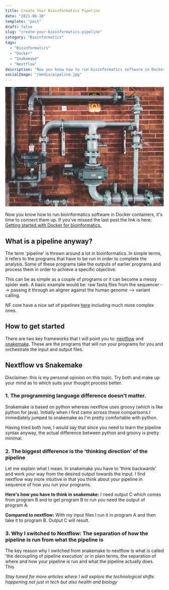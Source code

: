 ```yaml
---
title: Create Your Bioinformatics Pipeline
date: "2021-08-10"
template: "post"
draft: false
slug: "create-your-bioinformatics-pipeline"
category: "Bioinformatics"
tags:
  - "Bioinformatics"
  - "Docker"
  - "Snakemake"
  - "Nextflow"
description: "Now you know how to run bioinformatics software in Docker containers, it's time to connect them up."
socialImage: "/media/pipeline.jpg"
---
```


![Create your bioinformatics pipeline](/media/pipeline.jpg)

Now you know how to run bioinformatics software in Docker containers, it's time to connect them up. If you've missed the last post the link is here: [Getting started with Docker for bioinformatics.](/posts/getting-started-with-docker-for-bioinformatics)

## What is a pipeline anyway?

The term 'pipeline' is thrown around a lot in bioinformatics. In simple terms, it refers to the programs that have to be run in order to complete the analysis. Some of these programs take the outputs of earlier programs and process them in order to achieve a specific objective.

This can be as simple as a couple of programs or it can become a messy spider web. A basic example would be: raw fastq files from the sequencer --> passing it through an aligner against the human genome --> variant calling.

NF core have a nice set of pipelines [here](https://nf-co.re/pipelines) including much more complex ones.

## How to get started

There are two key frameworks that I will point you to: [nextflow](https://www.nextflow.io/) and [snakemake](https://snakemake.readthedocs.io/en/stable/]). These are the programs that will run your programs for you and orchestrate the input and output files.

## Nextflow vs Snakemake

Disclaimer: this is my personal opinion on this topic. Try both and make up your mind as to which suits your thought process better.

### 1. The programming language difference doesn't matter.

Snakemake is based on python whereas nextflow uses groovy (which is like python for java). Initially when I first came across these comparisons I immediately jumped to snakemake as I'm pretty comfortable with python.

Having tried both now, I would say that since you need to learn the pipeline syntax anyway, the actual difference between python and groovy is pretty minimal.

### 2. The biggest difference is the 'thinking direction' of the pipeline

Let me explain what I mean. In snakemake you have to 'think backwards' and work your way from the desired output towards the input. I find nextflow way more intuitive in that you think about your pipeline in sequence of how you run your programs.

**Here's how you have to think in snakemake:** I need output C which comes from program B and to get program B to run you need the output of program A.

**Compared to nextflow:** With my input files I run it in program A and then take it to program B. Output C will result.

### 3. Why I switched to Nextflow: The separation of how the pipeline is run from what the pipeline is

The key reason why I switched from snakemake to nextflow is what is called 'the decoupling of pipeline execution' or in plain terms, the separation of where and how your pipeline is run and what the pipeline actually does. This

_Stay tuned for more articles where I will explore the technological shifts happening not just in tech but also health and biology_
